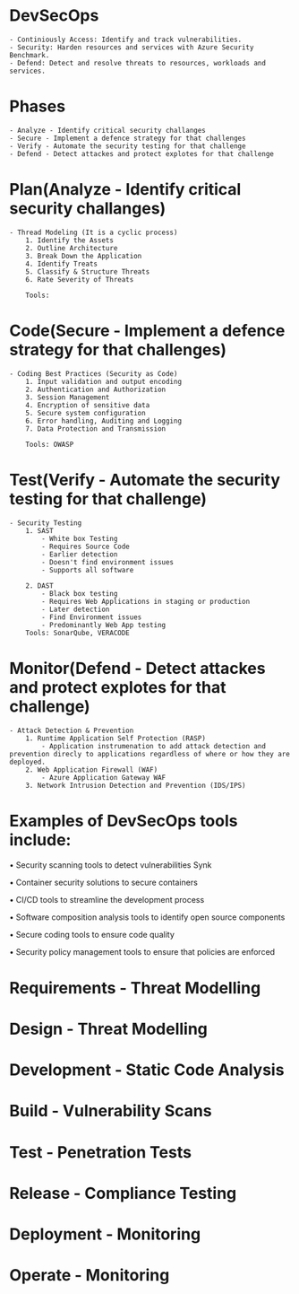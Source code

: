 


# DevSecOps
    - Continiously Access: Identify and track vulnerabilities.
    - Security: Harden resources and services with Azure Security Benchmark.
    - Defend: Detect and resolve threats to resources, workloads and services.

# Phases
    - Analyze - Identify critical security challanges
    - Secure - Implement a defence strategy for that challenges
    - Verify - Automate the security testing for that challenge
    - Defend - Detect attackes and protect explotes for that challenge

# Plan(Analyze - Identify critical security challanges)
    - Thread Modeling (It is a cyclic process)
        1. Identify the Assets
        2. Outline Architecture
        3. Break Down the Application
        4. Identify Treats
        5. Classify & Structure Threats
        6. Rate Severity of Threats	

        Tools:
    
# Code(Secure - Implement a defence strategy for that challenges)
    - Coding Best Practices (Security as Code)
        1. Input validation and output encoding
        2. Authentication and Authorization
        3. Session Management
        4. Encryption of sensitive data
        5. Secure system configuration
        6. Error handling, Auditing and Logging
        7. Data Protection and Transmission
        
        Tools: OWASP		
    
# Test(Verify - Automate the security testing for that challenge)
    - Security Testing
        1. SAST
            - White box Testing
            - Requires Source Code
            - Earlier detection
            - Doesn't find environment issues
            - Supports all software
            
        2. DAST
            - Black box testing
            - Requires Web Applications in staging or production
            - Later detection 
            - Find Environment issues
            - Predominantly Web App testing
        Tools: SonarQube, VERACODE		   
    
# Monitor(Defend - Detect attackes and protect explotes for that challenge)
    - Attack Detection & Prevention
        1. Runtime Application Self Protection (RASP)
            - Application instrumenation to add attack detection and prevention direcly to applications regardless of where or how they are deployed.
        2. Web Application Firewall (WAF)
            - Azure Application Gateway WAF
        3. Network Intrusion Detection and Prevention (IDS/IPS)


# Examples of DevSecOps tools include:

• Security scanning tools to detect vulnerabilities
  Synk

• Container security solutions to secure containers

• CI/CD tools to streamline the development process

• Software composition analysis tools to identify open source components

• Secure coding tools to ensure code quality

• Security policy management tools to ensure that policies are enforced


# Requirements  - Threat Modelling 
# Design        - Threat Modelling 

# Development   - Static Code Analysis 
# Build         - Vulnerability Scans
# Test          - Penetration Tests 
# Release       - Compliance Testing

# Deployment    - Monitoring
# Operate       - Monitoring